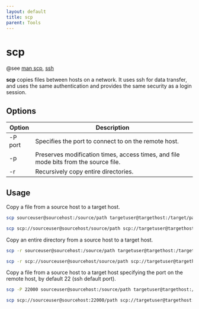```yaml
---
layout: default
title: scp
parent: Tools
---
```


# scp

@see [man scp](https://man7.org/linux/man-pages/man1/scp.1.html), [ssh](../ssh)

**scp** copies files between hosts on a network. It uses ssh for data transfer, and uses the same authentication and provides the same security as a login session.

## Options

| Option  | Description                                                                          |
| ------- | ------------------------------------------------------------------------------------ |
| -P port | Specifies the port to connect to on the remote host.                                 |
| -p      | Preserves modification times, access times, and file mode bits from the source file. |
| -r      | Recursively copy entire directories.                                                 |

## Usage

Copy a file from a source host to a target host.

```bash
scp sourceuser@sourcehost:/source/path targetuser@targethost:/target/path
```

```bash
scp scp://sourceuser@sourcehost/source/path scp://targetuser@targethost:/target/path
```

Copy an entire directory from a source host to a target host.

```bash
scp -r sourceuser@sourcehost:/source/path targetuser@targethost:/target/path
```

```bash
scp -r scp://sourceuser@sourcehost/source/path scp://targetuser@targethost:/target/path
```

Copy a file from a source host to a target host specifying the port on the remote host, by default 22 (ssh default port).

```bash
scp -P 22000 sourceuser@sourcehost:/source/path targetuser@targethost:/target/path
```

```bash
scp scp://sourceuser@sourcehost:22000/path scp://targetuser@targethost:/target/path
```
